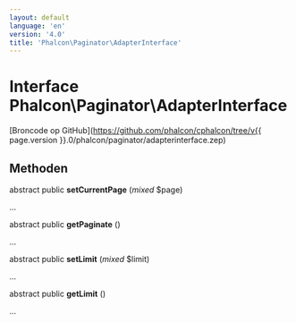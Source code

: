 ```yaml
---
layout: default
language: 'en'
version: '4.0'
title: 'Phalcon\Paginator\AdapterInterface'
---
```


# Interface **Phalcon\Paginator\AdapterInterface**

[Broncode op GitHub](https://github.com/phalcon/cphalcon/tree/v{{ page.version }}.0/phalcon/paginator/adapterinterface.zep)

## Methoden

abstract public **setCurrentPage** (*mixed* $page)

...

abstract public **getPaginate** ()

...

abstract public **setLimit** (*mixed* $limit)

...

abstract public **getLimit** ()

...